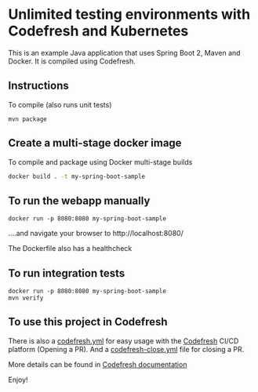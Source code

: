 # Unlimited testing environments with Codefresh and Kubernetes

This is an example Java application that uses Spring Boot 2, Maven and Docker.
It is compiled using Codefresh.

## Instructions

To compile (also runs unit tests)

```
mvn package
```

## Create a multi-stage docker image

To compile and package using Docker multi-stage builds

```bash
docker build . -t my-spring-boot-sample
```

## To run the webapp manually

```
docker run -p 8080:8080 my-spring-boot-sample
```

....and navigate your browser to  http://localhost:8080/

The Dockerfile also has a healthcheck

## To run integration tests

```
docker run -p 8080:8080 my-spring-boot-sample
mvn verify
```

## To use this project in Codefresh 

There is also a [codefresh.yml](codefresh.yml) for easy usage with the [Codefresh](codefresh.io) CI/CD platform (Opening a PR).
And a [codefresh-close.yml](codefresh-close.yml) file for closing a PR.

More details can be found in [Codefresh documentation](https://codefresh.io/docs/docs/ci-cd-guides/unlimited-testing-environments/)

Enjoy!
